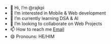 - 👋 Hi, I’m @rajkpi
- 👀 I’m interested in Mobile & Web development
- 🌱 I’m currently learning DSA & AI
- 💞️ I’m looking to collaborate on Web Projects
- 📫 How to reach me [Email](mailto:rajkpi@outlook.com)
- 😄 Pronouns: HE/HIM
